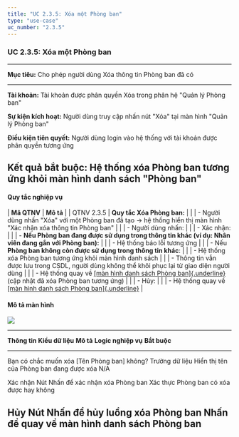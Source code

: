 ```yaml
---
title: "UC 2.3.5: Xóa một Phòng ban"
type: "use-case"
uc_number: "2.3.5"
---
```


### UC 2.3.5: Xóa một Phòng ban

  ---------------------------------------------------------------------------------------------------
  **Mục tiêu:**               Cho phép người dùng Xóa thông tin Phòng ban đã có
  --------------------------- -----------------------------------------------------------------------
  **Tài khoản:**              Tài khoản được phân quyền Xóa trong phân hệ "Quản lý Phòng ban"

  **Sự kiện kích hoạt:**      Người dùng truy cập nhấn nút "Xóa" tại màn hình "Quản lý Phòng ban"

  **Điều kiện tiên quyết:**   Người dùng login vào hệ thống với tài khoản được phân quyền tương ứng

  **Kết quả bắt buộc:**       Hệ thống xóa Phòng ban tương ứng khỏi màn hình danh sách "Phòng ban"
  ---------------------------------------------------------------------------------------------------

#### Quy tắc nghiệp vụ

| **Mã QTNV** | **Mô tả** |
| QTNV 2.3.5 | **Quy tắc Xóa Phòng ban:** |
|  | - Người dùng nhấn "Xóa" với một Phòng ban đã tạo → hệ thống hiển thị màn hình "Xác nhận xóa thông tin Phòng ban" |
|  | - Người dùng nhấn: |
|  | - Xác nhận: |
|  | - **Nếu Phòng ban đang được sử dụng trong thông tin khác (ví dụ: Nhân viên đang gắn với Phòng ban):** |
|  | - Hệ thống báo lỗi tương ứng |
|  | - Nếu **Phòng ban không còn được sử dụng trong thông tin khác**: |
|  | - Hệ thống xóa Phòng ban tương ứng khỏi màn hình danh sách |
|  | - Thông tin vẫn được lưu trong CSDL, người dùng không thể khôi phục lại từ giao diện người dùng |
|  | - Hệ thống quay về [[màn hình danh sách Phòng ban]{.underline}](#uc-2.3.1-xem-danh-sách-tìm-kiếm-phòng-ban) (cập nhật đã xóa Phòng ban tương ứng) |
|  | - Hủy: |
|  | - Hệ thống quay về [[màn hình danh sách Phòng ban]{.underline}](#uc-2.3.1-xem-danh-sách-tìm-kiếm-phòng-ban) |

#### Mô tả màn hình

![](media/image14.png)

  ---------------------------------------------------------------------------------------------------------------------------------------------------------------------------
  **Thông tin**                                   **Kiểu dữ liệu**   **Mô tả**                                  **Logic nghiệp vụ**                            **Bắt buộc**
  ----------------------------------------------- ------------------ ------------------------------------------ ---------------------------------------------- --------------
  Bạn có chắc muốn xóa \[Tên Phòng ban\] không?   Trường dữ liệu     Hiển thị tên của Phòng ban đang được xóa   N/A                                            

  Xác nhận                                        Nút                Nhấn để xác nhận xóa Phòng ban             Xác thực Phòng ban có xóa được hay không       

  Hủy                                             Nút                Nhấn để hủy luồng xóa Phòng ban            Nhấn để quay về màn hình danh sách Phòng ban   
  ---------------------------------------------------------------------------------------------------------------------------------------------------------------------------
